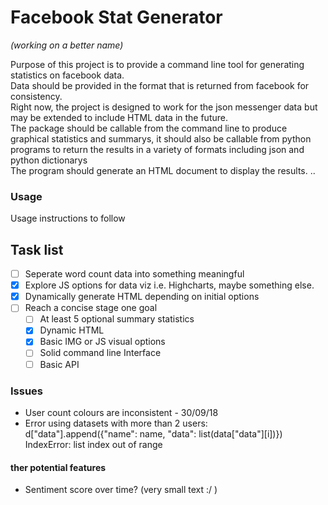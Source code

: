 # Facebook Stat Generator
<i>(working on a better name)</i>

Purpose of this project is to provide a command line tool for generating statistics
on facebook data.
<br>
Data should be provided in the format that is returned from facebook for consistency.
<br>
Right now, the project is designed to work for the json messenger data but may be extended to include HTML data in the future.
<br>
The package should be callable from the command line to produce graphical statistics and summarys,
it should also be callable from python programs to return the results in a variety of formats including json and python dictionarys
<br>
The program should generate an HTML document to display the results.
..

### Usage
Usage instructions to follow

## Task list

- [ ] Seperate word count data into something meaningful
- [x] Explore JS options for data viz i.e. Highcharts, maybe something else.
- [x] Dynamically generate HTML depending on initial options
- [ ] Reach a concise stage one goal
     - [ ] At least 5 optional summary statistics
     - [x] Dynamic HTML
     - [x] Basic IMG or JS visual options
     - [ ] Solid command line Interface
     - [ ] Basic API 
     
### Issues
- User count colours are inconsistent - 30/09/18
- Error using datasets with more than 2 users:<br>  d["data"].append({"name": name, "data": list(data["data"][i])})
IndexError: list index out of range

#### ther potential features
- Sentiment score over time? (very small text :/ )

